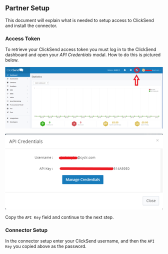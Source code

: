 
## Partner Setup ##

This document will explain what is needed to setup access to ClickSend and install the connector.

### Access Token ###

To retrieve your ClickSend access token you must log in to the ClickSend dashboard and open your *API Credentials* modal. How to do this is pictured below.

![](./images/clicksend1.png)

![](./images/clicksend2.png)

Copy the `API Key` field and continue to the next step.

### Connector Setup ###
 In the connector setup enter your ClickSend username, and then the `API Key` you copied above as the password.

